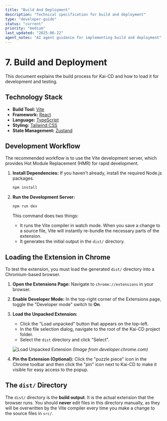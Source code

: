 ```yaml
---
title: "Build And Deployment"
description: "Technical specification for build and deployment"
type: "developer-guide"
status: "current"
priority: "medium"
last_updated: "2025-06-22"
agent_notes: "AI agent guidance for implementing build and deployment"
---
```


# 7. Build and Deployment

This document explains the build process for Kai-CD and how to load it for development and testing.

## Technology Stack

-   **Build Tool:** [Vite](https://vitejs.dev/)
-   **Framework:** [React](https://react.dev/)
-   **Language:** [TypeScript](https://www.typescriptlang.org/)
-   **Styling:** [Tailwind CSS](https://tailwindcss.com/)
-   **State Management:** [Zustand](https://github.com/pmndrs/zustand)

## Development Workflow

The recommended workflow is to use the Vite development server, which provides Hot Module Replacement (HMR) for rapid development.

1.  **Install Dependencies:**
    If you haven't already, install the required Node.js packages.
    ```bash
    npm install
    ```

2.  **Run the Development Server:**
    ```bash
    npm run dev
    ```
    This command does two things:
    -   It runs the Vite compiler in watch mode. When you save a change to a source file, Vite will instantly re-bundle the necessary parts of the extension.
    -   It generates the initial output in the `dist/` directory.

## Loading the Extension in Chrome

To test the extension, you must load the generated `dist/` directory into a Chromium-based browser.

1.  **Open the Extensions Page:**
    Navigate to `chrome://extensions` in your browser.

2.  **Enable Developer Mode:**
    In the top-right corner of the Extensions page, toggle the "Developer mode" switch to **On**.

3.  **Load the Unpacked Extension:**
    -   Click the "Load unpacked" button that appears on the top-left.
    -   In the file selection dialog, navigate to the root of the Kai-CD project folder.
    -   Select the `dist` directory and click "Select".

    ![Load Unpacked Extension](https://developer-chrome-com.imgix.net/image/BrQidfK9jaQyIHwdw91aVpkPiGD2/LgwsO231V41S9Glqg6sY.png)
    *(Image from developer.chrome.com)*

4.  **Pin the Extension (Optional):**
    Click the "puzzle piece" icon in the Chrome toolbar and then click the "pin" icon next to Kai-CD to make it visible for easy access to the popup.

## The `dist/` Directory

The `dist/` directory is the **build output**. It is the actual extension that the browser runs. You should **never** edit files in this directory manually, as they will be overwritten by the Vite compiler every time you make a change to the source files in `src/`.

